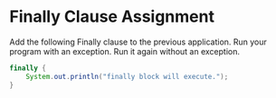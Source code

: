 # Finally Clause Assignment

Add the following Finally clause to the previous application. Run your program with an exception. Run it again without an exception.

```java
finally {
    System.out.println("finally block will execute.");
}
```


